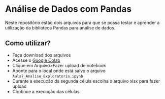 # Análise de Dados com Pandas

Neste repositório estão dois arquivos para que se possa testar e aprender a utilização da biblioteca Pandas para análise de dados.

## Como utilizar?

- Faça download dos arquivos
- Acesse o [Google Colab](https://colab.research.google.com/)
- Clique em Arquivo>Fazer upload de notebook
- Aponte para o local onde está salvo o arquivo `Aula7_Analise_Exploratoria.ipynb`
- Durante a execução da segunda célula escolha o arquivo xlsx para fazer upload
- Continue a execução das células

